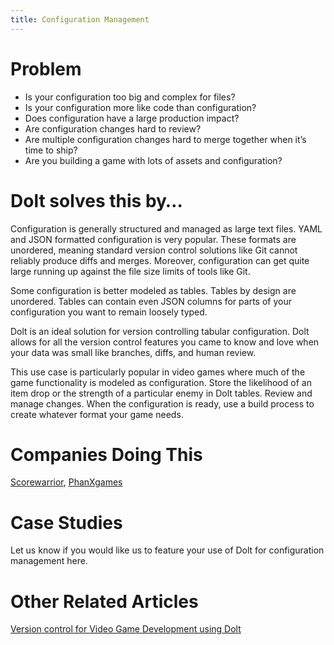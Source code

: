 ```yaml
---
title: Configuration Management
---
```


# Problem

* Is your configuration too big and complex for files? 
* Is your configuration more like code than configuration? 
* Does configuration have a large production impact? 
* Are configuration changes hard to review? 
* Are multiple configuration changes hard to merge together when it’s time to ship?
* Are you building a game with lots of assets and configuration?

# Dolt solves this by…

Configuration is generally structured and managed as large text files. YAML and JSON formatted configuration is very popular. These formats are unordered, meaning standard version control solutions like Git cannot reliably produce diffs and merges. Moreover, configuration can get quite large running up against the file size limits of tools like Git.

Some configuration is better modeled as tables. Tables by design are unordered. Tables can contain even JSON columns for parts of your configuration you want to remain loosely typed. 

Dolt is an ideal solution for version controlling tabular configuration. Dolt allows for all the version control features you came to know and love when your data was small like branches, diffs, and human review. 

This use case is particularly popular in video games where much of the game functionality is modeled as configuration. Store the likelihood of an item drop or the strength of a particular enemy in Dolt tables. Review and manage changes. When the configuration is ready, use a build process to create whatever format your game needs.

# Companies Doing This

[Scorewarrior](https://scorewarrior.com/), [PhanXgames](https://www.phanxgames.com/)

# Case Studies

Let us know if you would like us to feature your use of Dolt for configuration management here.

# Other Related Articles

[Version control for Video Game Development using Dolt](https://www.dolthub.com/blog/?q=game)
